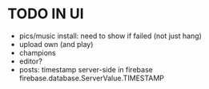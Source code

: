 # TODO IN UI
- pics/music install: need to show if failed (not just hang)
- upload own (and play)
- champions
- editor?
- posts: timestamp server-side in firebase
    firebase.database.ServerValue.TIMESTAMP
